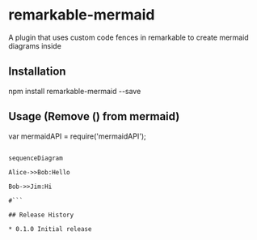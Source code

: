 # remarkable-mermaid

A plugin that uses custom code fences in remarkable to create mermaid diagrams inside

## Installation

  npm install remarkable-mermaid --save

## Usage (Remove () from mermaid)

  var mermaidAPI = require('mermaidAPI');

  ``` # mermaid

  sequenceDiagram

  Alice->>Bob:Hello

  Bob->>Jim:Hi
  
  #```

## Release History

* 0.1.0 Initial release
